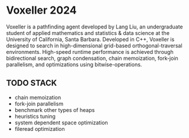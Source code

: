 # Voxeller 2024

Voxeller is a pathfinding agent developed by Lang Liu, an undergraduate student of applied mathematics and statistics & data science at the University of California, Santa Barbara. Developed in C++, Voxeller is designed to search in high-dimensional grid-based orthogonal-traversal environments. High-speed runtime performance is achieved through bidirectional search, graph condensation, chain memoization, fork-join parallelism, and optimizations using bitwise-operations.

## TODO STACK

- chain memoization
- fork-join parallelism
- benchmark other types of heaps
- heuristics tuning
- system dependent space optimization
- fileread optimization
